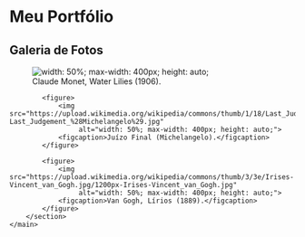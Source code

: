 <!DOCTYPE html>
<html>
<head>
    <title>Portfólio de Imagens</title>
</head>
<body>
    <h1><b>Meu Portfólio</b></h1>
    <h2><b>Galeria de Fotos</b></h2>
    <main> 
        <section>
            <figure>
                <img src="https://dasartes.com.br/dasartes.com.br/wp-content/uploads/2024/08/WaterLilies-1024x575-1.jpg" 
                     alt="width: 50%; max-width: 400px; height: auto;">
                <figcaption>Claude Monet, Water Lilies (1906).</figcaption>
            </figure>

            <figure>
                <img src="https://upload.wikimedia.org/wikipedia/commons/thumb/1/18/Last_Judgement_%28Michelangelo%29.jpg/375px-Last_Judgement_%28Michelangelo%29.jpg" 
                     alt="width: 50%; max-width: 400px; height: auto;">
                <figcaption>Juízo Final (Michelangelo).</figcaption>
            </figure>

            <figure>
                <img src="https://upload.wikimedia.org/wikipedia/commons/thumb/3/3e/Irises-Vincent_van_Gogh.jpg/1200px-Irises-Vincent_van_Gogh.jpg" 
                     alt="width: 50%; max-width: 400px; height: auto;">
                <figcaption>Van Gogh, Lírios (1889).</figcaption>
            </figure>
        </section>
    </main>
</body>
</html>
